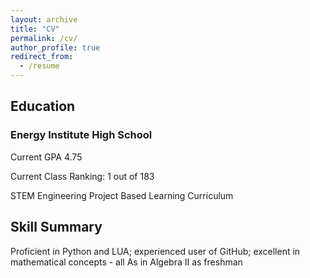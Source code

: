 ```yaml
---
layout: archive
title: "CV"
permalink: /cv/
author_profile: true
redirect_from:
  - /resume
---
```

## Education
### Energy Institute High School
Current GPA 4.75

Current Class Ranking: 1 out of 183

STEM Engineering Project Based Learning Curriculum

## Skill Summary
Proficient in Python and LUA; experienced user of GitHub; excellent in mathematical concepts - all As in Algebra II as freshman

